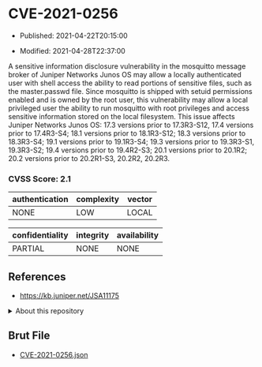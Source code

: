 # CVE-2021-0256

- Published: 2021-04-22T20:15:00

- Modified: 2021-04-28T22:37:00

A sensitive information disclosure vulnerability in the mosquitto message broker of Juniper Networks Junos OS may allow a locally authenticated user with shell access the ability to read portions of sensitive files, such as the master.passwd file. Since mosquitto is shipped with setuid permissions enabled and is owned by the root user, this vulnerability may allow a local privileged user the ability to run mosquitto with root privileges and access sensitive information stored on the local filesystem. This issue affects Juniper Networks Junos OS: 17.3 versions prior to 17.3R3-S12, 17.4 versions prior to 17.4R3-S4; 18.1 versions prior to 18.1R3-S12; 18.3 versions prior to 18.3R3-S4; 19.1 versions prior to 19.1R3-S4; 19.3 versions prior to 19.3R3-S1, 19.3R3-S2; 19.4 versions prior to 19.4R2-S3; 20.1 versions prior to 20.1R2; 20.2 versions prior to 20.2R1-S3, 20.2R2, 20.2R3.

### CVSS Score: **2.1**

| authentication | complexity | vector |
| --- | --- | --- |
| NONE | LOW | LOCAL |

| confidentiality | integrity | availability |
| --- | --- | --- |
| PARTIAL | NONE | NONE |

## References

* https://kb.juniper.net/JSA11175

<details>
<summary>About this repository</summary> 

  This repository is part of the project [Live Hack CVE](https://github.com/Live-Hack-CVE). Main website can be found [www.live-hack.org](https://www.live-hack.org) 
  
  Made by [Sn0wAlice](https://github.com/Sn0wAlice) for the people that care about security and need to have a feed of the latest CVEs. Hope you enjoy it, don't forget to star the repo and follow me on [Twitter](https://twitter.com/Sn0wAlice) and [Github](https://github.com/Sn0wAlice). And that is my [personnal website](https://www.alice-snow.me/)

  - [Home Page](https://github.com/Live-Hack-CVE)
  - [Framework](https://github.com/Live-Hack-CVE/cve-framework)
  - [CVE database](https://github.com/Live-Hack-CVE/full_database)
  - [Changelog](https://github.com/Live-Hack-CVE/Changelog)
</details>

## Brut File

* [CVE-2021-0256.json](https://raw.githubusercontent.com/Live-Hack-CVE/full_database/main/cves/2021/CVE-2021-0256.json)

